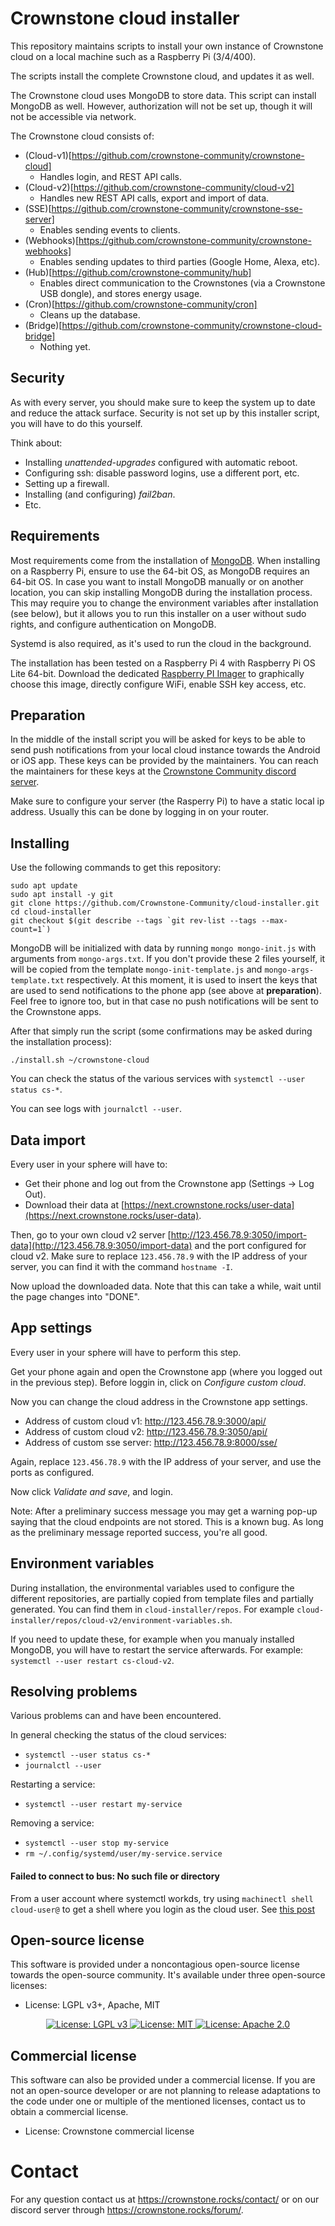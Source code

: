 # Crownstone cloud installer

This repository maintains scripts to install your own instance of Crownstone cloud on a local machine such as a Raspberry Pi (3/4/400).

The scripts install the complete Crownstone cloud, and updates it as well.

The Crownstone cloud uses MongoDB to store data. This script can install MongoDB as well. However, authorization will not be set up, though it will not be accessible via network.

The Crownstone cloud consists of:
- (Cloud-v1)[https://github.com/crownstone-community/crownstone-cloud]
  - Handles login, and REST API calls.
- (Cloud-v2)[https://github.com/crownstone-community/cloud-v2]
  - Handles new REST API calls, export and import of data.
- (SSE)[https://github.com/crownstone-community/crownstone-sse-server]
  - Enables sending events to clients.
- (Webhooks)[https://github.com/crownstone-community/crownstone-webhooks]
  - Enables sending updates to third parties (Google Home, Alexa, etc).
- (Hub)[https://github.com/crownstone-community/hub]
  - Enables direct communication to the Crownstones (via a Crownstone USB dongle), and stores energy usage.
- (Cron)[https://github.com/crownstone-community/cron]
  - Cleans up the database.
- (Bridge)[https://github.com/crownstone-community/crownstone-cloud-bridge]
  - Nothing yet.


## Security

As with every server, you should make sure to keep the system up to date and reduce the attack surface.
Security is not set up by this installer script, you will have to do this yourself.

Think about:
- Installing *unattended-upgrades* configured with automatic reboot.
- Configuring ssh: disable password logins, use a different port, etc.
- Setting up a firewall.
- Installing (and configuring) *fail2ban*.
- Etc.

## Requirements

Most requirements come from the installation of [MongoDB](https://www.mongodb.com/docs/v4.4/administration/production-notes). When installing on a Raspberry Pi, ensure to use the 64-bit OS, as MongoDB requires an 64-bit OS. In case you want to install MongoDB manually or on another location, you can skip installing MongoDB during the installation process. This may require you to change the environment variables after installation (see below), but it allows you to run this installer on a user without sudo rights, and configure authentication on MongoDB.

Systemd is also required, as it's used to run the cloud in the background.

The installation has been tested on a Raspberry Pi 4 with Raspberry Pi OS Lite 64-bit. Download the dedicated [Raspberry PI Imager](https://www.raspberrypi.com/software/) to graphically choose this image, directly configure WiFi, enable SSH key access, etc.



## Preparation

In the middle of the install script you will be asked for keys to be able to send push notifications from your local cloud instance towards the Android or iOS app. These keys can be provided by the maintainers. You can reach the maintainers for these keys at the [Crownstone Community discord server](https://discord.gg/TPYfMvV7bD).

Make sure to configure your server (the Rasperry Pi) to have a static local ip address. Usually this can be done by logging in on your router.

## Installing

Use the following commands to get this repository:
```
sudo apt update
sudo apt install -y git
git clone https://github.com/Crownstone-Community/cloud-installer.git
cd cloud-installer
git checkout $(git describe --tags `git rev-list --tags --max-count=1`)
```

MongoDB will be initialized with data by running `mongo mongo-init.js` with arguments from `mongo-args.txt`. If you don't provide these 2 files yourself, it will be copied from the template `mongo-init-template.js` and `mongo-args-template.txt` respectively.
At this moment, it is used to insert the keys that are used to send notifications to the phone app (see above at **preparation**). Feel free to ignore too, but in that case no push notifications will be sent to the Crownstone apps.

After that simply run the script (some confirmations may be asked during the installation process):
```
./install.sh ~/crownstone-cloud
```
You can check the status of the various services with `systemctl --user status cs-*`.

You can see logs with `journalctl --user`.

## Data import

Every user in your sphere will have to:
- Get their phone and log out from the Crownstone app (Settings -> Log Out).
- Download their data at [https://next.crownstone.rocks/user-data](https://next.crownstone.rocks/user-data).

Then, go to your own cloud v2 server [http://123.456.78.9:3050/import-data](http://123.456.78.9:3050/import-data) and the port configured for cloud v2. Make sure to replace `123.456.78.9` with the IP address of your server, you can find it with the command `hostname -I`.

Now upload the downloaded data. Note that this can take a while, wait until the page changes into "DONE".

## App settings

Every user in your sphere will have to perform this step.

Get your phone again and open the Crownstone app (where you logged out in the previous step).
Before loggin in, click on *Configure custom cloud*.

Now you can change the cloud address in the Crownstone app settings.
- Address of custom cloud v1: http://123.456.78.9:3000/api/
- Address of custom cloud v2: http://123.456.78.9:3050/api/
- Address of custom sse server: http://123.456.78.9:8000/sse/

Again, replace `123.456.78.9` with the IP address of your server, and use the ports as configured.

Now click *Validate and save*, and login.

Note: After a preliminary success message you may get a warning pop-up saying that the cloud endpoints are not stored. This is a known bug. As long as the preliminary message reported success, you're all good.

## Environment variables

During installation, the environmental variables used to configure the different repositories, are partially copied from template files and partially generated.
You can find them in `cloud-installer/repos`. For example `cloud-installer/repos/cloud-v2/environment-variables.sh`.

If you need to update these, for example when you manualy installed MongoDB, you will have to restart the service afterwards. For example: `systemctl --user restart cs-cloud-v2`.

## Resolving problems

Various problems can and have been encountered.

In general checking the status of the cloud services:
- `systemctl --user status cs-*`
- `journalctl --user`

Restarting a service:
- `systemctl --user restart my-service`

Removing a service:
- `systemctl --user stop my-service`
- `rm ~/.config/systemd/user/my-service.service`

#### Failed to connect to bus: No such file or directory
From a user account where systemctl workds, try using `machinectl shell cloud-user@` to get a shell where you login as the cloud user. See [this post](https://askubuntu.com/questions/1007055/systemctl-edit-problem-failed-to-connect-to-bus)

## Open-source license

This software is provided under a noncontagious open-source license towards the open-source community. It's available under three open-source licenses:
 
* License: LGPL v3+, Apache, MIT

<p align="center">
  <a href="http://www.gnu.org/licenses/lgpl-3.0">
    <img src="https://img.shields.io/badge/License-LGPL%20v3-blue.svg" alt="License: LGPL v3" />
  </a>
  <a href="https://opensource.org/licenses/MIT">
    <img src="https://img.shields.io/badge/License-MIT-yellow.svg" alt="License: MIT" />
  </a>
  <a href="https://opensource.org/licenses/Apache-2.0">
    <img src="https://img.shields.io/badge/License-Apache%202.0-blue.svg" alt="License: Apache 2.0" />
  </a>
</p>

## Commercial license

This software can also be provided under a commercial license. If you are not an open-source developer or are not planning to release adaptations to the code under one or multiple of the mentioned licenses, contact us to obtain a commercial license.

* License: Crownstone commercial license

# Contact

For any question contact us at <https://crownstone.rocks/contact/> or on our discord server through <https://crownstone.rocks/forum/>.
